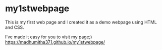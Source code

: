 # my1stwebpage
This is my first web page and I created it as a demo webpage using HTML and CSS.


I've made it easy for you to visit my page;) 
https://madhumitha371.github.io/my1stwebpage/ 
